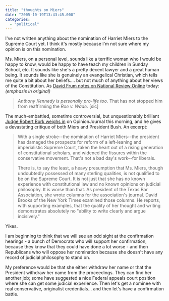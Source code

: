 ```yaml
---
title: "thoughts on Miers"
date: "2005-10-19T13:43:45.000"
categories: 
  - "political"
---
```


I've not written anything about the nomination of Harriet Miers to the Supreme Court yet. I think it's mostly because I'm not sure where my opinion is on this nomination.

Ms. Miers, on a personal level, sounds like a terrific woman who I would be happy to know, would be happy to have teach my children in Sunday School, etc. It sounds like she's a pretty decent lawyer and a great human being. It sounds like she is genuinely an evangelical Christian, which tells me quite a bit about her beliefs.... but not much of anything about her views of the Constitution. As [David Frum notes on National Review Online](http://frum.nationalreviewonline.com) today: _(emphasis in original)_

> _Anthony Kennedy is personally pro-life too._ That has not stopped him from reaffirming the _Roe v. Wade_. \[sic\]

The much-embattled, sometime controversial, but unquestionably brilliant [Judge Robert Bork weighs in](http://www.opinionjournal.com/editorial/feature.html?id=110007424) on OpinionJournal this morning, and he gives a devastating critique of both Miers and President Bush. An excerpt:

> With a single stroke--the nomination of Harriet Miers--the president has damaged the prospects for reform of a left-leaning and imperialistic Supreme Court, taken the heart out of a rising generation of constitutional scholars, and widened the fissures within the conservative movement. That's not a bad day's work--for liberals.
> 
> There is, to say the least, a heavy presumption that Ms. Miers, though undoubtedly possessed of many sterling qualities, is not qualified to be on the Supreme Court. It is not just that she has no known experience with constitutional law and no known opinions on judicial philosophy. It is worse than that. As president of the Texas Bar Association, she wrote columns for the association's journal. David Brooks of the New York Times examined those columns. He reports, with supporting examples, that the quality of her thought and writing demonstrates absolutely no "ability to write clearly and argue incisively."

Yikes.

I am beginning to think that we will see an odd sight at the confirmation hearings - a bunch of Democrats who will support her confirmation, because they know that they could have done a lot worse - and then Republicans who will oppose her nomination because she doesn't have any record of judicial philosophy to stand on.

My preference would be that she either withdraw her name or that the President withdraw her name from the proceedings. They can find her another job; some have suggested a nice Federal appeals court position where she can get some judicial experience. Then let's get a nominee with real conservative, originalist credentials... and then let's have a confirmation battle.
